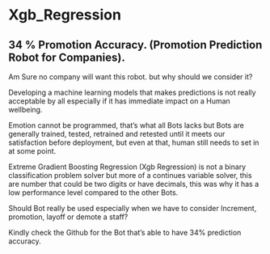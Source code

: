 # Xgb_Regression

## 34 % Promotion Accuracy. (Promotion Prediction Robot for Companies).

Am Sure no company will want this robot. but why should we consider it?

Developing a machine learning models that makes predictions is not really acceptable by all especially if it has immediate impact on a Human wellbeing.  

Emotion cannot be programmed, that’s what all Bots lacks but Bots are generally trained, tested, retrained and retested until it meets our satisfaction before deployment, but even at that, human still needs to set in at some point.

Extreme Gradient Boosting Regression (Xgb Regression) is not a binary classification problem solver but more of a continues variable solver, this are number that could be two digits or have decimals, this was why it has a low performance level compared to the other Bots.

Should Bot really be used especially when we have to consider Increment, promotion, layoff or demote a staff?

Kindly check the Github for the Bot that’s able to have 34% prediction accuracy.

